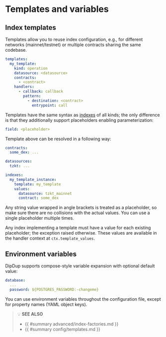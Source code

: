 # Templates and variables

## Index templates

Templates allow you to reuse index configuration, e.g., for different networks (mainnet/testnet) or multiple contracts sharing the same codebase.

```yaml
templates:
  my_template:
    kind: operation
    datasource: <datasource>
    contracts:
      - <contract>
    handlers:
      - callback: callback
        pattern:
          - destination: <contract>
            entrypoint: call
```

Templates have the same syntax as [indexes](../config/indexes/README.md) of all kinds; the only difference is that they additionally support placeholders enabling parameterization:

```yaml
field: <placeholder>
```

Template above can be resolved in a following way:

```yaml
contracts:
  some_dex: ...

datasources:
  tzkt: ...

indexes:
  my_template_instance:
    template: my_template
    values:
      datasource: tzkt_mainnet
      contract: some_dex
```

Any string value wrapped in angle brackets is treated as a placeholder, so make sure there are no collisions with the actual values. You can use a single placeholder multiple times.

Any index implementing a template must have a value for each existing placeholder; the exception raised otherwise. These values are available in the handler context at `ctx.template_values`.

## Environment variables

DipDup supports compose-style variable expansion with optional default value:

```yaml
database:
  ...
  password: ${POSTGRES_PASSWORD:-changeme}
```

You can use environment variables throughout the configuration file, except for property names (YAML object keys).

> 💡 **SEE ALSO**
>
> * {{ #summary advanced/index-factories.md }}
> * {{ #summary config/templates.md }}
